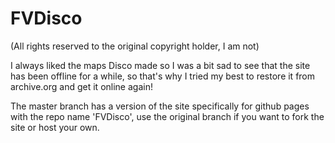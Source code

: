 # FVDisco
(All rights reserved to the original copyright holder, I am not)

I always liked the maps Disco made so I was a bit sad to see that the site has been offline for a while, so that's why I tried my best to restore it from archive.org and get it online again!

The master branch has a version of the site specifically for github pages with the repo name 'FVDisco', use the original branch if you want to fork the site or host your own.
